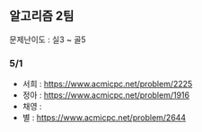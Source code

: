 ## 알고리즘 2팀
문제난이도 : 실3 ~ 골5

### 5/1
- 서희 : https://www.acmicpc.net/problem/2225
- 정아 : https://www.acmicpc.net/problem/1916
- 채영 : 
- 별 : https://www.acmicpc.net/problem/2644
